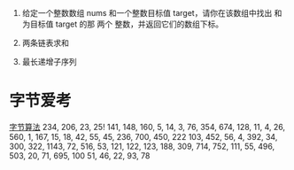 1. 给定一个整数数组 nums 和一个整数目标值 target，请你在该数组中找出 和为目标值 target  的那 两个 整数，并返回它们的数组下标。

2. 两条链表求和

300. 最长递增子序列


# 字节爱考
[字节算法](https://juejin.cn/post/6947842412102287373?searchId=20240816152014282A3B7EFE8CEA906E44)
234, 206, 23, 25! 141, 148, 160, 5, 14, 3, 76, 354, 674, 128, 11, 4, 26, 560, 1, 167, 15, 18, 42, 55, 45, 236, 700, 450, 222
103, 452, 56, 4, 392, 34, 300, 322, 1143, 72, 516, 53, 121, 122, 123, 188, 309, 714, 752, 111, 55, 496, 503, 20, 71, 695, 100
51, 46, 22, 93, 78